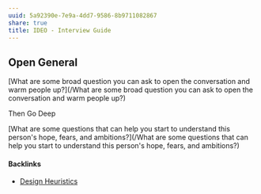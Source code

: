 ```yaml
---
uuid: 5a92390e-7e9a-4dd7-9586-8b9711082867
share: true
title: IDEO - Interview Guide
---
```

## Open General

[What are some broad question you can ask to open the conversation and warm people up?](/What are some broad question you can ask to open the conversation and warm people up?)

Then Go Deep

[What are some questions that can help you start to understand this person's hope, fears, and ambitions?](/What are some questions that can help you start to understand this person's hope, fears, and ambitions?)

#### Backlinks

* [Design Heuristics](/5e01e1ef-4aa4-491d-8ac3-8f0343201a97)